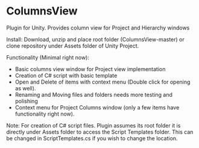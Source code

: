 # ColumnsView
Plugin for Unity. Provides column view for Project and Hierarchy windows

Install: Download, unzip and place root folder (ColumnsView-master) or clone repository under Assets folder of Unity Project.

Functionality (Minimal right now):
<ul>
<li>Basic columns view window for Project view implementation</li>
<li>Creation of C# script with basic template</li>
<li>Open and Delete of items with context menu (Double click for opening as well).</li>
<li>Renaming and Moving files and folders needs more testing and polishing</li>
<li>Context menu for Project Columns window (only a few items have functionality right now).</li>
</ul>

Note: For creation of C# script files. Plugin assumes its root folder it is directly under Assets folder to access the Script Templates folder. This can be changed in ScriptTemplates.cs if you wish to change the location.
